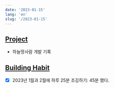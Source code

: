 ```yaml
---
date: '2023-01-15'
lang: 'en'
slug: '/2023-01-15'
---
```


## [Project](./../.././docs/pages/Project.md)

- 하늘땅사람 개발 기록

## [Building Habit](./../.././docs/pages/Building%20Habit.md)

- [x] 2023년 1월과 2월에 하루 25분 조깅하기: 45분 했다.

<head>
  <html lang="en-US"/>
</head>
